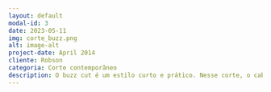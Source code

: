 ```yaml
---
layout: default
modal-id: 3
date: 2023-05-11
img: corte_buzz.png
alt: image-alt
project-date: April 2014
cliente: Robson
categoria: Corte contemporâneo
description: O buzz cut é um estilo curto e prático. Nesse corte, o cabelo é aparado uniformemente em toda a cabeça, criando uma aparência limpa e minimalista. É uma opção de baixa manutenção, perfeita para homens que preferem um visual simples e moderno. Além disso, é ótimo para quem deseja disfarçar a calvície ou experimentar um estilo audacioso.
---
```

